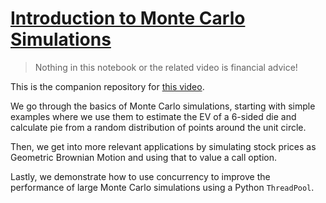 # [Introduction to Monte Carlo Simulations](https://youtu.be/6e2rVQNpb04)

> Nothing in this notebook or the related video is financial advice!

This is the companion repository for [this video](https://youtu.be/6e2rVQNpb04). 

We go through the basics of Monte Carlo simulations, starting with simple examples where we use them to estimate the EV of a 6-sided die and calculate pie from a random distribution of points around the unit circle. 

Then, we get into more relevant applications by simulating stock prices as Geometric Brownian Motion and using that to value a call option. 

Lastly, we demonstrate how to use concurrency to improve the performance of large Monte Carlo simulations using a Python `ThreadPool`. 

